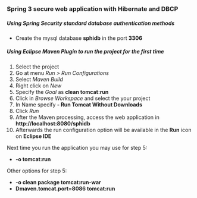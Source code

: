 ### Spring 3 secure web application with Hibernate and DBCP

##### Using Spring Security standard database authentication methods

- Create the mysql database **sphidb** in the port **3306**

##### Using Eclipse Maven Plugin to run the project for the first time

1. Select the project
2. Go at menu *Run > Run Configurations*
3. Select *Maven Build* 
4. Right click on *New* 
5. Specify the *Goal* as **clean tomcat:run**
6. Click in *Browse Workspace* and select the your project
7. In Name specify **<Project-Name> - Run Tomcat Without Downloads** 
7. Click *Run*
8. After the Maven processing, access the web application in **http://localhost:8080/sphidb**
9. Afterwards the run configuration option will be available in the **Run** icon on **Eclipse IDE**

Next time you run the application you may use for step 5: 
* **-o tomcat:run**

Other options for step 5:
* **-o clean package tomcat:run-war**
* **Dmaven.tomcat.port=8086 tomcat:run**
